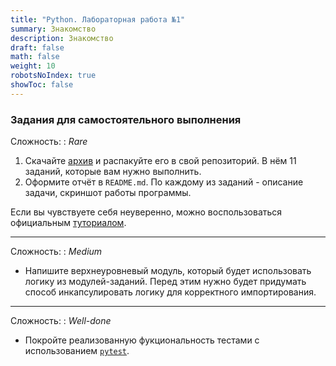 ```yaml
---
title: "Python. Лабораторная работа №1"
summary: Знакомство
description: Знакомство
draft: false
math: false
weight: 10
robotsNoIndex: true
showToc: false
---
```


### Задания для самостоятельного выполнения

Сложность:
: *Rare*

1. Скачайте [архив](/python/lab01.zip) и распакуйте его в свой репозиторий. В нём 11 заданий, которые вам нужно выполнить.
2. Оформите отчёт в `README.md`. По каждому из заданий - описание задачи, скриншот работы программы.

Если вы чувствуете себя неуверенно, можно воспользоваться официальным [туториалом](https://docs.python.org/3/tutorial/).

---

Сложность:
: *Medium*  

* Напишите верхнеуровневый модуль, который будет использовать логику из модулей-заданий. Перед этим нужно будет придумать способ инкапсулировать логику для корректного импортирования.

---

Сложность:
: *Well-done*  

* Покройте реализованную фукциональность тестами с использованием [`pytest`](https://docs.pytest.org/en/latest/).
